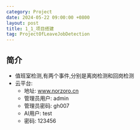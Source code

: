 ```yaml
---
category: Project
date: 2024-05-22 09:00:00 +0800
layout: post
title: 1_1_项目搭建
tag: ProjectOfLeaveJobDetection
---
```

## 简介

+ 值班室检测,有两个事件,分别是离岗检测和回岗检测
+ 云平台:
  + 地址: www.norzoro.cn 
  + 管理员用户: admin
  + 管理员密码: gh007
  + AI用户: test
  + 密码: 123456